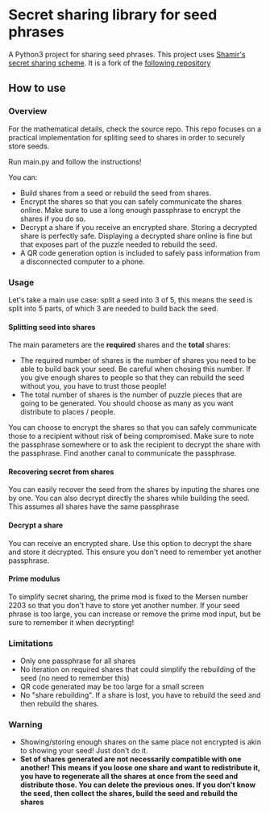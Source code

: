 Secret sharing library for seed phrases
======

A Python3 project for sharing seed phrases. This project uses [Shamir's secret sharing scheme](https://en.wikipedia.org/wiki/Shamir%27s_Secret_Sharing).
It is a fork of the [following repository](https://github.com/jqueiroz/python-sslib)

## How to use
### Overview
For the mathematical details, check the source repo. This repo focuses on a practical implementation for spliting seed to shares in order to securely store seeds.

Run main.py and follow the instructions!

You can:
- Build shares from a seed or rebuild the seed from shares.
- Encrypt the shares so that you can safely communicate the shares online. Make sure to use a long enough passphrase to encrypt the shares if you do so.
- Decrypt a share if you receive an encrypted share. Storing a decrypted share is perfectly safe. Displaying a decrypted share online is fine but that exposes part of the puzzle needed to rebuild the seed.
- A QR code generation option is included to safely pass information from a disconnected computer to a phone.

### Usage

Let's take a main use case: split a seed into 3 of 5, this means the seed is split into 5 parts, of which 3 are needed to build back the seed.

#### Splitting seed into shares
The main parameters are the **required** shares and the **total** shares:
- The required number of shares is the number of shares you need to be able to build back your seed. Be careful when chosing this number. If you give enough shares to people so that they can rebuild the seed without you, you have to trust those people!
- The total number of shares is the number of puzzle pieces that are going to be generated. You should choose as many as you want distribute to places / people.

You can choose to encrypt the shares so that you can safely communicate those to a recipient without risk of being compromised. Make sure to note the passphrase somewhere or to ask the recipient to decrypt the share with the passphrase. Find another canal to communicate the passphrase.

#### Recovering secret from shares

You can easily recover the seed from the shares by inputing the shares one by one. You can also decrypt directly the shares while building the seed. This assumes all shares have the same passphrase

#### Decrypt a share
You can receive an encrypted share. Use this option to decrypt the share and store it decrypted. This ensure you don't need to remember yet another passphrase.

#### Prime modulus
To simplify secret sharing, the prime mod is fixed to the Mersen number 2203 so that you don't have to store yet another number. If your seed phrase is too large, you can increase or remove the prime mod input, but be sure to remember it when decrypting!

### Limitations
- Only one passphrase for all shares
- No iteration on required shares that could simplify the rebuilding of the seed (no need to remember this)
- QR code generated may be too large for a small screen
- No "share rebuilding". If a share is lost, you have to rebuild the seed and then rebuild the shares.

### Warning
- Showing/storing enough shares on the same place not encrypted is akin to showing your seed! Just don't do it.
- **Set of shares generated are not necessarily compatible with one another! This means if you loose one share and want to redistribute it, you have to regenerate all the shares at once from the seed and distribute those. You can delete the previous ones. If you don't know the seed, then collect the shares, build the seed and rebuild the shares**

